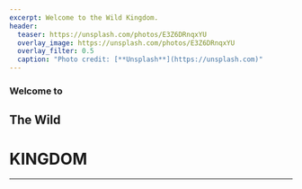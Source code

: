 ```yaml
---
excerpt: Welcome to the Wild Kingdom.
header:
  teaser: https://unsplash.com/photos/E3Z6DRnqxYU
  overlay_image: https://unsplash.com/photos/E3Z6DRnqxYU
  overlay_filter: 0.5
  caption: "Photo credit: [**Unsplash**](https://unsplash.com)"
---
```


### Welcome to
## The Wild
# KINGDOM
---------------
